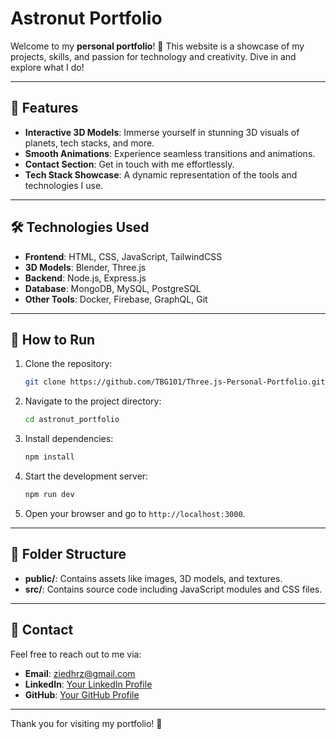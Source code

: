 # Astronut Portfolio

Welcome to my **personal portfolio**! 🚀 This website is a showcase of my projects, skills, and passion for technology and creativity. Dive in and explore what I do!

---

## 🌟 Features
- **Interactive 3D Models**: Immerse yourself in stunning 3D visuals of planets, tech stacks, and more.
- **Smooth Animations**: Experience seamless transitions and animations.
- **Contact Section**: Get in touch with me effortlessly.
- **Tech Stack Showcase**: A dynamic representation of the tools and technologies I use.

---

## 🛠️ Technologies Used
- **Frontend**: HTML, CSS, JavaScript, TailwindCSS
- **3D Models**: Blender, Three.js
- **Backend**: Node.js, Express.js
- **Database**: MongoDB, MySQL, PostgreSQL
- **Other Tools**: Docker, Firebase, GraphQL, Git

---

## 🚀 How to Run
1. Clone the repository:
   ```bash
   git clone https://github.com/TBG101/Three.js-Personal-Portfolio.git
   ```
2. Navigate to the project directory:
   ```bash
   cd astronut_portfolio
   ```
3. Install dependencies:
   ```bash
   npm install
   ```
4. Start the development server:
   ```bash
   npm run dev
   ```
5. Open your browser and go to `http://localhost:3000`.

---

## 📂 Folder Structure
- **public/**: Contains assets like images, 3D models, and textures.
- **src/**: Contains source code including JavaScript modules and CSS files.

---

## 📧 Contact
Feel free to reach out to me via:
- **Email**: ziedhrz@gmail.com
- **LinkedIn**: [Your LinkedIn Profile](https://linkedin.com/in/zied-harzallah)
- **GitHub**: [Your GitHub Profile](https://github.com/TBG101)

---

Thank you for visiting my portfolio! 🌌